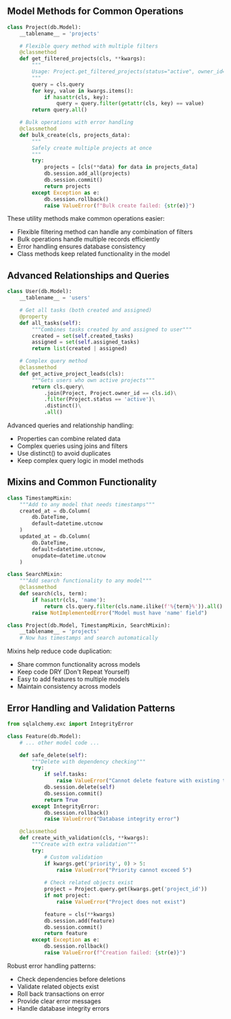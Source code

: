 ## Model Methods for Common Operations
```python
class Project(db.Model):
    __tablename__ = 'projects'

    # Flexible query method with multiple filters
    @classmethod
    def get_filtered_projects(cls, **kwargs):
        """
        Usage: Project.get_filtered_projects(status="active", owner_id=1)
        """
        query = cls.query
        for key, value in kwargs.items():
            if hasattr(cls, key):
                query = query.filter(getattr(cls, key) == value)
        return query.all()

    # Bulk operations with error handling
    @classmethod
    def bulk_create(cls, projects_data):
        """
        Safely create multiple projects at once
        """
        try:
            projects = [cls(**data) for data in projects_data]
            db.session.add_all(projects)
            db.session.commit()
            return projects
        except Exception as e:
            db.session.rollback()
            raise ValueError(f"Bulk create failed: {str(e)}")
```
These utility methods make common operations easier:
- Flexible filtering method can handle any combination of filters
- Bulk operations handle multiple records efficiently
- Error handling ensures database consistency
- Class methods keep related functionality in the model

## Advanced Relationships and Queries
```python
class User(db.Model):
    __tablename__ = 'users'

    # Get all tasks (both created and assigned)
    @property
    def all_tasks(self):
        """Combines tasks created by and assigned to user"""
        created = set(self.created_tasks)
        assigned = set(self.assigned_tasks)
        return list(created | assigned)

    # Complex query method
    @classmethod
    def get_active_project_leads(cls):
        """Gets users who own active projects"""
        return cls.query\
            .join(Project, Project.owner_id == cls.id)\
            .filter(Project.status == 'active')\
            .distinct()\
            .all()
```
Advanced queries and relationship handling:
- Properties can combine related data
- Complex queries using joins and filters
- Use distinct() to avoid duplicates
- Keep complex query logic in model methods

## Mixins and Common Functionality
```python
class TimestampMixin:
    """Add to any model that needs timestamps"""
    created_at = db.Column(
        db.DateTime, 
        default=datetime.utcnow
    )
    updated_at = db.Column(
        db.DateTime,
        default=datetime.utcnow,
        onupdate=datetime.utcnow
    )

class SearchMixin:
    """Add search functionality to any model"""
    @classmethod
    def search(cls, term):
        if hasattr(cls, 'name'):
            return cls.query.filter(cls.name.ilike(f'%{term}%')).all()
        raise NotImplementedError("Model must have 'name' field")

class Project(db.Model, TimestampMixin, SearchMixin):
    __tablename__ = 'projects'
    # Now has timestamps and search automatically
```
Mixins help reduce code duplication:
- Share common functionality across models
- Keep code DRY (Don't Repeat Yourself)
- Easy to add features to multiple models
- Maintain consistency across models

## Error Handling and Validation Patterns
```python
from sqlalchemy.exc import IntegrityError

class Feature(db.Model):
    # ... other model code ...

    def safe_delete(self):
        """Delete with dependency checking"""
        try:
            if self.tasks:
                raise ValueError("Cannot delete feature with existing tasks")
            db.session.delete(self)
            db.session.commit()
            return True
        except IntegrityError:
            db.session.rollback()
            raise ValueError("Database integrity error")

    @classmethod
    def create_with_validation(cls, **kwargs):
        """Create with extra validation"""
        try:
            # Custom validation
            if kwargs.get('priority', 0) > 5:
                raise ValueError("Priority cannot exceed 5")
            
            # Check related objects exist
            project = Project.query.get(kwargs.get('project_id'))
            if not project:
                raise ValueError("Project does not exist")

            feature = cls(**kwargs)
            db.session.add(feature)
            db.session.commit()
            return feature
        except Exception as e:
            db.session.rollback()
            raise ValueError(f"Creation failed: {str(e)}")
```
Robust error handling patterns:
- Check dependencies before deletions
- Validate related objects exist
- Roll back transactions on error
- Provide clear error messages
- Handle database integrity errors


